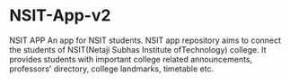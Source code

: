 # NSIT-App-v2
NSIT APP
An app for NSIT students.
NSIT app repository aims to connect the students of NSIT(Netaji Subhas Institute ofTechnology) college. It provides students with important college related announcements, professors' directory, college landmarks, timetable etc.
